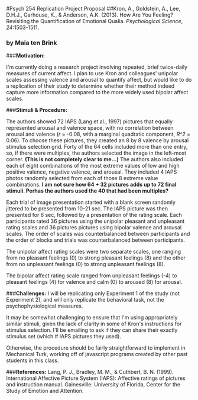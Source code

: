 #Psych 254 Replication Project Proposal
##Kron, A., Goldstein, A., Lee, D.H.J., Garhouse, K., & Anderson, A.K. (2013). How Are You Feeling? Revisiting the Quantification of Emotional Qualia. *Psychological Science*, *24*:1503-1511.
### by Maia ten Brink


###**Motivation:**  

I'm currently doing a research project involving repeated, brief twice-daily measures of current affect. I plan to use Kron and colleagues' unipolar scales assessing valence and arousal to quantify affect, but would like to do a replication of their study to determine whether their method indeed capture more information compared to the more widely used bipolar affect scales.

###**Stimuli & Procedure:** 

The authors showed 72 IAPS (Lang et al., 1997) pictures that equally represented arousal and valence space, with no correlation between arousal and valence (*r* = -0.08, with a marginal quadratic component, *R^2* = 0.06). To choose these pictures, they created an 8 by 8 valence by arousal stimulus selection grid. Forty of the 64 cells included more than one entry, so, if there were multiples, the authors selected the image in the left-most corner. **(This is not completely clear to me...)**
The authors also included each of eight combinations of the most extreme values of low and high positive valence, negative valence, and arousal. They included 4 IAPS photos randomly selected from each of those 8 extreme value combinations.
**I am not sure how 64 + 32 pictures adds up to 72 final stimuli. Perhas the authors used the 40 that had been multiples?**

Each trial of image presentation started with a blank screen randomly jittered to be presented from 10-21 sec. The IAPS picture was then presented for 6 sec, followed by a presentation of the rating scale.
Each participants rated 36 pictures using the unipolar pleasant and unpleasant rating scales and 36 pictures pictures using bipolar valence and arousal scales. The order of scales was counterbalanced between participants and the order of blocks and trials was counterbalanced between participants.

The unipolar affect rating scales were two separate scales, one ranging from no pleasant feelings (0) to strong pleasant feelings (8) and the other from no unpleasant feelings (0) to strong unpleasant feelings (8).

The bipolar affect rating scale ranged from unpleasant feelings (-4) to pleasant feelings (4) for valence and calm (0) to aroused (8) for arousal.


###**Challenges:**
I will be replicating only Experiment 1 of the study (not Experiment 2), and will only replicate the behavioral task, not the psychophysiological measures.

It may be somewhat challenging to ensure that I'm using appropriately similar stimuli, given the lack of clarity in some of Kron's instructions for stimulus selection. I'll be emailing to ask if they can share their exactly stimulus set (which # IAPS pictures they used).

Otherwise, the procedure should be fairly straightforward to implement in Mechanical Turk, working off of javascript programs created by other past students in this class. 



###**References:**
Lang, P. J., Bradley, M. M., & Cuthbert, B. N. (1999). International Affective Picture System (IAPS): Affective ratings of pictures and instruction manual. Gainesville: University of Florida, Center for the Study of Emotion and Attention.